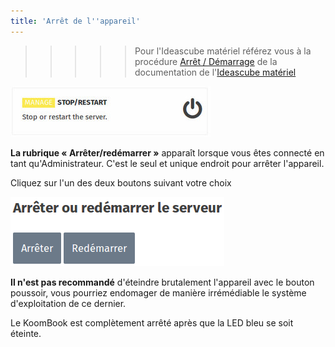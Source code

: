 ```yaml
---
title: 'Arrêt de l''appareil'
---
```


>>>>> Pour l'Ideascube matériel référez vous à la procédure [Arrêt / Démarrage](http://ideascube-hardware.doc.bibliosansfrontieres.org/en/start_stop) de la documentation de l'[Ideascube matériel](http://ideascube-hardware.doc.bibliosansfrontieres.org) 

![](cartesAdmin-2.jpg)

**La rubrique « Arrêter/redémarrer »** apparaît lorsque vous êtes connecté en tant qu'Administrateur. C'est le seul et unique endroit pour arrêter l'appareil.

Cliquez sur l'un des deux boutons suivant votre choix

![](arret.png)

**Il n'est pas recommandé** d'éteindre brutalement l'appareil avec le bouton poussoir, vous pourriez endomager de manière irrémédiable le système d'exploitation de ce dernier.

Le KoomBook est complètement arrêté après que la LED bleu se soit éteinte.

